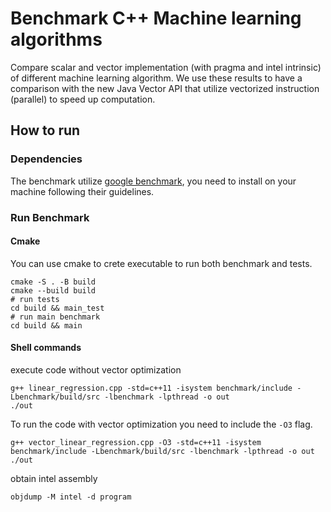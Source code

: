 # Benchmark C++ Machine learning algorithms
Compare scalar and vector implementation (with pragma and intel intrinsic) of different machine
learning algorithm. We use these results to have a comparison with the
new Java Vector API that utilize vectorized instruction (parallel) to speed up computation.


## How to run
### Dependencies
The benchmark utilize [google benchmark](https://github.com/google/benchmark),
you need to install on your machine following their guidelines.
### Run Benchmark

#### Cmake 
You can use cmake to crete executable to run both benchmark and tests.
```shell
cmake -S . -B build
cmake --build build
# run tests
cd build && main_test
# run main benchmark
cd build && main
```

#### Shell commands
execute code without vector optimization
```shell
g++ linear_regression.cpp -std=c++11 -isystem benchmark/include -Lbenchmark/build/src -lbenchmark -lpthread -o out
./out
```
To run the code with vector optimization you need to include the `-O3` flag.
```shell
g++ vector_linear_regression.cpp -O3 -std=c++11 -isystem benchmark/include -Lbenchmark/build/src -lbenchmark -lpthread -o out
./out
```

obtain intel assembly
```shell
objdump -M intel -d program
```

